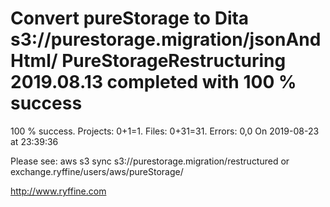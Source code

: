 # Convert pureStorage to Dita s3://purestorage.migration/jsonAndHtml/ PureStorageRestructuring 2019.08.13 completed with 100 % success

100 % success. Projects: 0+1=1.  Files: 0+31=31. Errors: 0,0  On 2019-08-23 at 23:39:36



Please see: aws s3 sync s3://purestorage.migration/restructured or exchange.ryffine/users/aws/pureStorage/

http://www.ryffine.com
